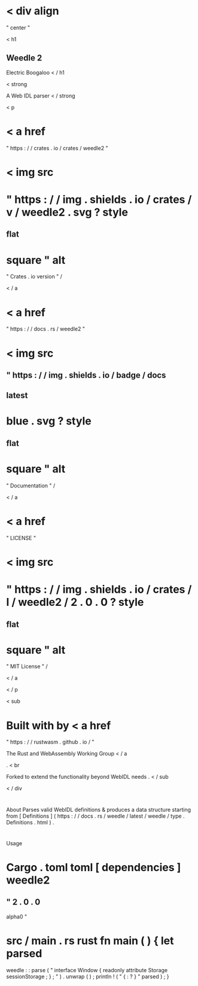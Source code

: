 <
div
align
=
"
center
"
>
<
h1
>
Weedle
2
-
Electric
Boogaloo
<
/
h1
>
<
strong
>
A
Web
IDL
parser
<
/
strong
>
<
p
>
<
a
href
=
"
https
:
/
/
crates
.
io
/
crates
/
weedle2
"
>
<
img
src
=
"
https
:
/
/
img
.
shields
.
io
/
crates
/
v
/
weedle2
.
svg
?
style
=
flat
-
square
"
alt
=
"
Crates
.
io
version
"
/
>
<
/
a
>
<
a
href
=
"
https
:
/
/
docs
.
rs
/
weedle2
"
>
<
img
src
=
"
https
:
/
/
img
.
shields
.
io
/
badge
/
docs
-
latest
-
blue
.
svg
?
style
=
flat
-
square
"
alt
=
"
Documentation
"
/
>
<
/
a
>
<
a
href
=
"
LICENSE
"
>
<
img
src
=
"
https
:
/
/
img
.
shields
.
io
/
crates
/
l
/
weedle2
/
2
.
0
.
0
?
style
=
flat
-
square
"
alt
=
"
MIT
License
"
/
>
<
/
a
>
<
/
p
>
<
sub
>
Built
with
by
<
a
href
=
"
https
:
/
/
rustwasm
.
github
.
io
/
"
>
The
Rust
and
WebAssembly
Working
Group
<
/
a
>
.
<
br
>
Forked
to
extend
the
functionality
beyond
WebIDL
needs
.
<
/
sub
>
<
/
div
>
#
#
About
Parses
valid
WebIDL
definitions
&
produces
a
data
structure
starting
from
[
Definitions
]
(
https
:
/
/
docs
.
rs
/
weedle
/
latest
/
weedle
/
type
.
Definitions
.
html
)
.
#
#
Usage
#
#
#
Cargo
.
toml
toml
[
dependencies
]
weedle2
=
"
2
.
0
.
0
-
alpha0
"
#
#
#
src
/
main
.
rs
rust
fn
main
(
)
{
let
parsed
=
weedle
:
:
parse
(
"
interface
Window
{
readonly
attribute
Storage
sessionStorage
;
}
;
"
)
.
unwrap
(
)
;
println
!
(
"
{
:
?
}
"
parsed
)
;
}
